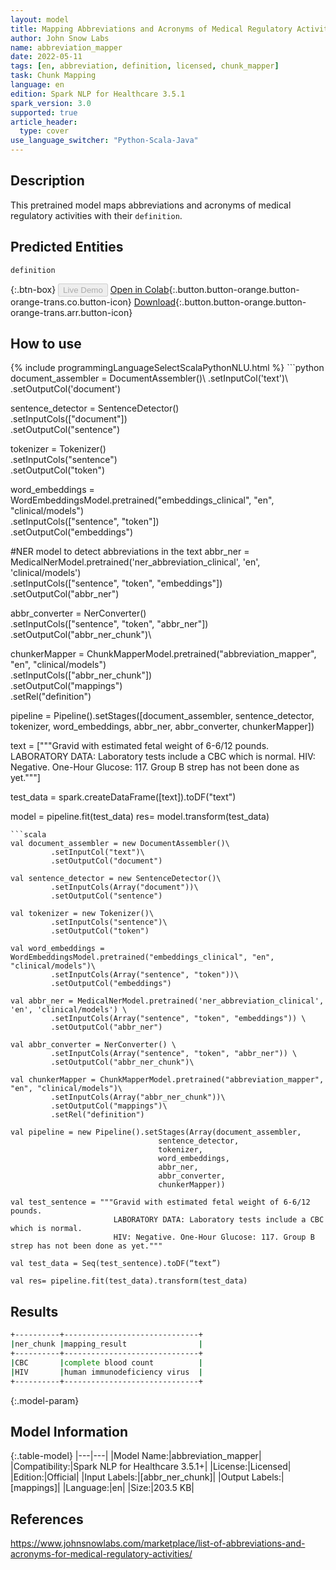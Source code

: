 ```yaml
---
layout: model
title: Mapping Abbreviations and Acronyms of Medical Regulatory Activities with Their Definitions
author: John Snow Labs
name: abbreviation_mapper
date: 2022-05-11
tags: [en, abbreviation, definition, licensed, chunk_mapper]
task: Chunk Mapping
language: en
edition: Spark NLP for Healthcare 3.5.1
spark_version: 3.0
supported: true
article_header:
  type: cover
use_language_switcher: "Python-Scala-Java"
---
```


## Description

This pretrained model maps abbreviations and acronyms of medical regulatory activities with their `definition`.

## Predicted Entities

`definition`

{:.btn-box}
<button class="button button-orange" disabled>Live Demo</button>
[Open in Colab](https://colab.research.google.com/github/JohnSnowLabs/spark-nlp-workshop/blob/master/tutorials/Certification_Trainings/Healthcare/26.Chunk_Mapping.ipynb){:.button.button-orange.button-orange-trans.co.button-icon}
[Download](https://s3.amazonaws.com/auxdata.johnsnowlabs.com/clinical/models/abbreviation_mapper_en_3.5.1_3.0_1652277134906.zip){:.button.button-orange.button-orange-trans.arr.button-icon}

## How to use



<div class="tabs-box" markdown="1">
{% include programmingLanguageSelectScalaPythonNLU.html %}
```python
document_assembler = DocumentAssembler()\
      .setInputCol('text')\
      .setOutputCol('document')

sentence_detector = SentenceDetector()\
      .setInputCols(["document"])\
      .setOutputCol("sentence")

tokenizer = Tokenizer()\
      .setInputCols("sentence")\
      .setOutputCol("token")

word_embeddings = WordEmbeddingsModel.pretrained("embeddings_clinical", "en", "clinical/models")\
      .setInputCols(["sentence", "token"])\
      .setOutputCol("embeddings")

#NER model to detect abbreviations in the text
abbr_ner = MedicalNerModel.pretrained('ner_abbreviation_clinical', 'en', 'clinical/models') \
      .setInputCols(["sentence", "token", "embeddings"]) \
      .setOutputCol("abbr_ner")

abbr_converter = NerConverter() \
      .setInputCols(["sentence", "token", "abbr_ner"]) \
      .setOutputCol("abbr_ner_chunk")\

chunkerMapper = ChunkMapperModel.pretrained("abbreviation_mapper", "en", "clinical/models")\
      .setInputCols(["abbr_ner_chunk"])\
      .setOutputCol("mappings")\
      .setRel("definition") 

pipeline = Pipeline().setStages([document_assembler,
                                 sentence_detector,
                                 tokenizer, 
                                 word_embeddings,
                                 abbr_ner, 
                                 abbr_converter, 
                                 chunkerMapper])

text = ["""Gravid with estimated fetal weight of 6-6/12 pounds.
           LABORATORY DATA: Laboratory tests include a CBC which is normal. 
           HIV: Negative. One-Hour Glucose: 117. Group B strep has not been done as yet."""]

test_data = spark.createDataFrame([text]).toDF("text")

model = pipeline.fit(test_data)
res= model.transform(test_data)

```
```scala
val document_assembler = new DocumentAssembler()\
         .setInputCol("text")\
         .setOutputCol("document")

val sentence_detector = new SentenceDetector()\
         .setInputCols(Array("document"))\
         .setOutputCol("sentence")

val tokenizer = new Tokenizer()\
         .setInputCols("sentence")\
         .setOutputCol("token")

val word_embeddings = WordEmbeddingsModel.pretrained("embeddings_clinical", "en", "clinical/models")\
         .setInputCols(Array("sentence", "token"))\
         .setOutputCol("embeddings")

val abbr_ner = MedicalNerModel.pretrained('ner_abbreviation_clinical', 'en', 'clinical/models') \
         .setInputCols(Array("sentence", "token", "embeddings")) \
         .setOutputCol("abbr_ner")

val abbr_converter = NerConverter() \
         .setInputCols(Array("sentence", "token", "abbr_ner")) \
         .setOutputCol("abbr_ner_chunk")\

val chunkerMapper = ChunkMapperModel.pretrained("abbreviation_mapper", "en", "clinical/models")\
         .setInputCols(Array("abbr_ner_chunk"))\
         .setOutputCol("mappings")\
         .setRel("definition") 

val pipeline = new Pipeline().setStages(Array(document_assembler,
                                 sentence_detector,
                                 tokenizer, 
                                 word_embeddings,
                                 abbr_ner, 
                                 abbr_converter, 
                                 chunkerMapper))

val test_sentence = """Gravid with estimated fetal weight of 6-6/12 pounds.
                       LABORATORY DATA: Laboratory tests include a CBC which is normal. 
                       HIV: Negative. One-Hour Glucose: 117. Group B strep has not been done as yet.""" 

val test_data = Seq(test_sentence).toDF(“text”)

val res= pipeline.fit(test_data).transform(test_data)
```
</div>

## Results

```bash
+----------+------------------------------+
|ner_chunk |mapping_result                |
+----------+------------------------------+
|CBC       |complete blood count          |
|HIV       |human immunodeficiency virus  |
+----------+------------------------------+
```

{:.model-param}
## Model Information

{:.table-model}
|---|---|
|Model Name:|abbreviation_mapper|
|Compatibility:|Spark NLP for Healthcare 3.5.1+|
|License:|Licensed|
|Edition:|Official|
|Input Labels:|[abbr_ner_chunk]|
|Output Labels:|[mappings]|
|Language:|en|
|Size:|203.5 KB|

## References

https://www.johnsnowlabs.com/marketplace/list-of-abbreviations-and-acronyms-for-medical-regulatory-activities/
